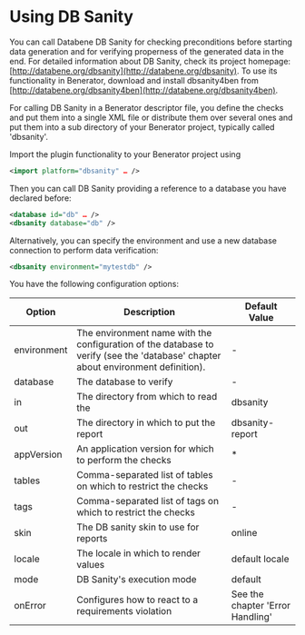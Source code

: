 # Using DB Sanity 

You can call Databene DB Sanity for checking preconditions before starting data generation and for verifying properness of the generated data in the end. For detailed information about DB Sanity, check its project homepage: [http://databene.org/dbsanity](http://databene.org/dbsanity). To use its functionality in Benerator, download and install dbsanity4ben from [http://databene.org/dbsanity4ben](http://databene.org/dbsanity4ben).

For calling DB Sanity in a Benerator descriptor file, you define the checks and put them into a single XML file or distribute them over several ones and put them into a sub directory of your Benerator project, typically called 'dbsanity'.

Import the plugin functionality to your Benerator project using

``` xml
<import platform="dbsanity" … />
```

Then you can call DB Sanity providing a reference to a database you have declared before:

``` xml
<database id="db" … />
<dbsanity database="db" />
```

Alternatively, you can specify the environment and use a new database connection to perform data verification:

```xml
<dbsanity environment="mytestdb" />
```

You have the following configuration options:

| Option | Description | Default Value |
| --- | --- | --- |
| environment | The environment name with the configuration of the database to verify (see the 'database' chapter about environment definition). | - |
| database | The database to verify | - |
| in | The directory from which to read the | dbsanity |
| out | The directory in which to put the report | dbsanity-report |
| appVersion | An application version for which to perform the checks | * |
| tables | Comma-separated list of tables on which to restrict the checks | - |
| tags | Comma-separated list of tags on which to restrict the checks | - |
| skin | The DB sanity skin to use for reports | online |
| locale | The locale in which to render values | default locale |
| mode | DB Sanity's execution mode | default |
| onError | Configures how to react to a requirements violation | See the chapter 'Error Handling' |